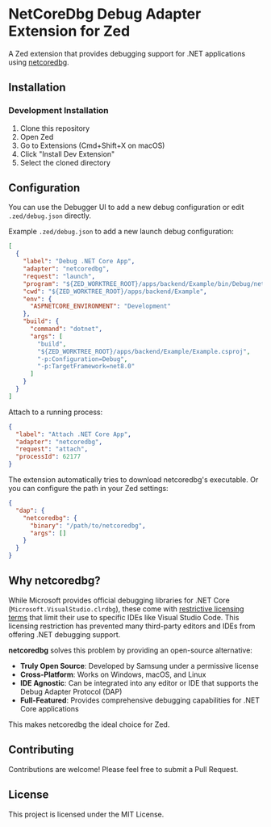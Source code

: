 # NetCoreDbg Debug Adapter Extension for Zed

A Zed extension that provides debugging support for .NET applications using [netcoredbg](https://github.com/Samsung/netcoredbg).

## Installation

### Development Installation

1. Clone this repository
2. Open Zed
3. Go to Extensions (Cmd+Shift+X on macOS)
4. Click "Install Dev Extension"
5. Select the cloned directory

## Configuration

You can use the Debugger UI to add a new debug configuration or edit `.zed/debug.json` directly.

Example `.zed/debug.json` to add a new launch debug configuration:

```json
[
  {
    "label": "Debug .NET Core App",
    "adapter": "netcoredbg",
    "request": "launch",
    "program": "${ZED_WORKTREE_ROOT}/apps/backend/Example/bin/Debug/net8.0/Example.dll",
    "cwd": "${ZED_WORKTREE_ROOT}/apps/backend/Example",
    "env": {
      "ASPNETCORE_ENVIRONMENT": "Development"
    },
    "build": {
      "command": "dotnet",
      "args": [
        "build",
        "${ZED_WORKTREE_ROOT}/apps/backend/Example/Example.csproj",
        "-p:Configuration=Debug",
        "-p:TargetFramework=net8.0"
      ]
    }
  }
]
```

Attach to a running process:

```json
{
  "label": "Attach .NET Core App",
  "adapter": "netcoredbg",
  "request": "attach",
  "processId": 62177
}
```

The extension automatically tries to download netcoredbg's executable. Or you can configure the path in your Zed settings:

```json
{
  "dap": {
    "netcoredbg": {
      "binary": "/path/to/netcoredbg",
      "args": []
    }
  }
}
```

## Why netcoredbg?

While Microsoft provides official debugging libraries for .NET Core (`Microsoft.VisualStudio.clrdbg`), these come with [restrictive licensing terms](https://github.com/dotnet/core/issues/505) that limit their use to specific IDEs like Visual Studio Code. This licensing restriction has prevented many third-party editors and IDEs from offering .NET debugging support.

**netcoredbg** solves this problem by providing an open-source alternative:

- **Truly Open Source**: Developed by Samsung under a permissive license
- **Cross-Platform**: Works on Windows, macOS, and Linux
- **IDE Agnostic**: Can be integrated into any editor or IDE that supports the Debug Adapter Protocol (DAP)
- **Full-Featured**: Provides comprehensive debugging capabilities for .NET Core applications

This makes netcoredbg the ideal choice for Zed.

## Contributing

Contributions are welcome! Please feel free to submit a Pull Request.

## License

This project is licensed under the MIT License.
